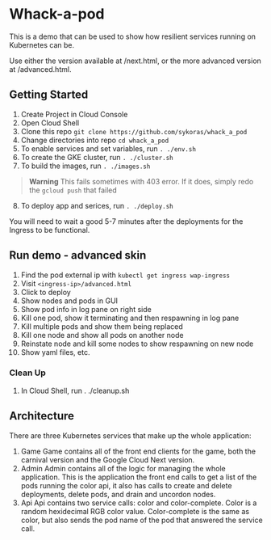 # Whack-a-pod
This is a demo that can be used to show how resilient services running on Kubernetes can be.

Use either the version available at /next.html, or the more advanced version at /advanced.html.


## Getting Started

1. Create Project in Cloud Console
1. Open Cloud Shell
1. Clone this repo `git clone https://github.com/sykoras/whack_a_pod`
1. Change directories into repo `cd whack_a_pod`
1. To enable services and set variables, run `. ./env.sh`
1. To create the GKE cluster, run `. ./cluster.sh`
1. To build the images, run `. ./images.sh`
> __Warning__ This fails sometimes with 403 error. If it does, simply redo the `gcloud push` that failed
8. To deploy app and serices, run `. ./deploy.sh`

You will need to wait a good 5-7 minutes after the deployments for the Ingress to be functional.


## Run demo - advanced skin
1. Find the pod external ip with `kubectl get ingress wap-ingress`
1. Visit `<ingress-ip>/advanced.html`
1. Click to deploy
1. Show nodes and pods in GUI
1. Show pod info in log pane on right side
1. Kill one pod, show it terminating and then respawning in log pane
1. Kill multiple pods and show them being replaced
1. Kill one node and show all pods on another node
1. Reinstate node and kill some nodes to show respawning on new node
1. Show yaml files, etc.

### Clean Up
1. In Cloud Shell, run . ./cleanup.sh


## Architecture
There are three Kubernetes services that make up the whole application:
1. Game
Game contains all of the front end clients for the game, both the carnival
version and the Google Cloud Next version.
1. Admin
Admin contains all of the logic for managing the whole application.  This is
the application the front end calls to get a list of the pods running the
color api, it also has calls to create and delete deployments, delete pods, and
drain and uncordon nodes.
1. Api
Api contains two service calls: color and color-complete. Color is a random
hexidecimal RGB color value. Color-complete is the same as color, but also
sends the pod name of the pod that answered the service call.
